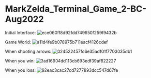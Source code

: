 # MarkZelda_Terminal_Game_2-BC-Aug2022
Initial Interface:
![ece060ff8d92fdd749950f259f9432b](https://user-images.githubusercontent.com/61530469/184768142-3a50cd59-38ab-43d2-b3dd-d615bfcb0b2b.jpg)

Game World:
![a11d4fe9b078975b711eacf4126cdef](https://user-images.githubusercontent.com/61530469/184768187-b1dad7f0-0928-4ec6-ae69-97a157551f91.jpg)

When shooting arrows:
![024522457fc6e35adf01f7703035db1](https://user-images.githubusercontent.com/61530469/184768238-81cfa25a-1f1e-4337-b216-8b6f3966536b.jpg)

When you win:
![3ad16904dd113cb693edf39af822227](https://user-images.githubusercontent.com/61530469/184768300-15682aee-24e7-49bf-9932-dbdcb8b9696d.jpg)

When you loss:
![92eac3cac27cd7277893dcc547d67fe](https://user-images.githubusercontent.com/61530469/184768365-0bb2da0a-4066-4229-a338-3ce24d7ce499.jpg)
